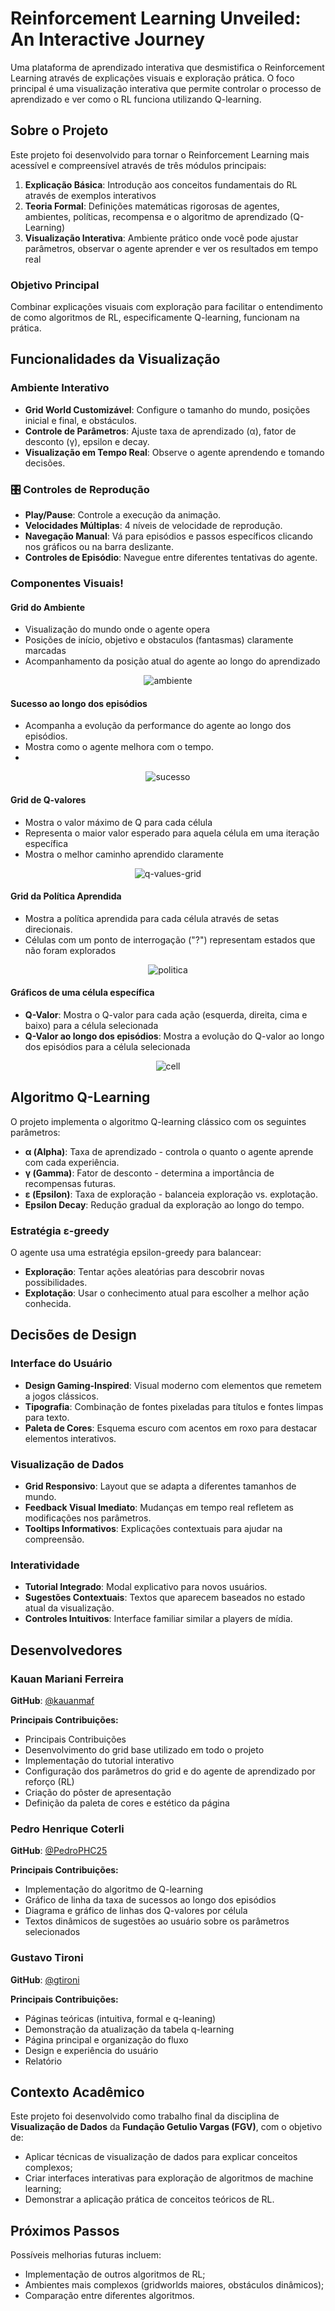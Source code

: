 # Reinforcement Learning Unveiled: An Interactive Journey

Uma plataforma de aprendizado interativa que desmistifica o Reinforcement Learning através de explicações visuais e exploração prática. O foco principal é uma visualização interativa que permite controlar o processo de aprendizado e ver como o RL funciona utilizando Q-learning.

## Sobre o Projeto

Este projeto foi desenvolvido para tornar o Reinforcement Learning mais acessível e compreensível através de três módulos principais:

1. **Explicação Básica**: Introdução aos conceitos fundamentais do RL através de exemplos interativos
2. **Teoria Formal**: Definições matemáticas rigorosas de agentes, ambientes, políticas, recompensa e o algoritmo de aprendizado (Q-Learning)
3. **Visualização Interativa**: Ambiente prático onde você pode ajustar parâmetros, observar o agente aprender e ver os resultados em tempo real

### Objetivo Principal

Combinar explicações visuais com exploração para facilitar o entendimento de como algoritmos de RL, especificamente Q-learning, funcionam na prática.

## Funcionalidades da Visualização

### Ambiente Interativo
- **Grid World Customizável**: Configure o tamanho do mundo, posições inicial e final, e obstáculos.
- **Controle de Parâmetros**: Ajuste taxa de aprendizado (α), fator de desconto (γ), epsilon e decay.
- **Visualização em Tempo Real**: Observe o agente aprendendo e tomando decisões.

### 🎛️ Controles de Reprodução
- **Play/Pause**: Controle a execução da animação.
- **Velocidades Múltiplas**: 4 níveis de velocidade de reprodução.
- **Navegação Manual**: Vá para episódios e passos específicos clicando nos gráficos ou na barra deslizante.
- **Controles de Episódio**: Navegue entre diferentes tentativas do agente.

### Componentes Visuais!

#### Grid do Ambiente
- Visualização do mundo onde o agente opera
- Posições de início, objetivo e obstaculos (fantasmas) claramente marcadas
- Acompanhamento da posição atual do agente ao longo do aprendizado

<div align="center">
  
![ambiente](https://github.com/user-attachments/assets/20beb0a3-f356-4edb-854d-0fd5e642b025)

</div>

#### Sucesso ao longo dos episódios
- Acompanha a evolução da performance do agente ao longo dos episódios.
- Mostra como o agente melhora com o tempo.
-
<div align="center">
  
![sucesso](https://github.com/user-attachments/assets/ef86a183-89ac-4f87-b3db-7efbb0e0e764)

</div>

#### Grid de Q-valores
- Mostra o valor máximo de Q para cada célula
- Representa o maior valor esperado para aquela célula em uma iteração específica
- Mostra o melhor caminho aprendido claramente

<div align="center">
  
![q-values-grid](https://github.com/user-attachments/assets/615fe881-e1cc-4f59-b20b-23ebf58fceb6)

</div>

#### Grid da Política Aprendida

- Mostra a política aprendida para cada célula através de setas direcionais.
- Células com um ponto de interrogação ("?") representam estados que não foram explorados

<div align="center">
  
![politica](https://github.com/user-attachments/assets/42ba0a58-a0b6-4e13-829d-8edb8f1df322)

</div>

#### Gráficos de uma célula específica
- **Q-Valor**: Mostra o Q-valor para cada ação (esquerda, direita, cima e baixo) para a célula selecionada
- **Q-Valor ao longo dos episódios**: Mostra a evolução do Q-valor ao longo dos episódios para a célula selecionada

<div align="center">
  
![cell](https://github.com/user-attachments/assets/9fa52ad4-bb80-4a75-8f16-a24a83a2dfd0)

</div>

## Algoritmo Q-Learning

O projeto implementa o algoritmo Q-learning clássico com os seguintes parâmetros:

- **α (Alpha)**: Taxa de aprendizado - controla o quanto o agente aprende com cada experiência.
- **γ (Gamma)**: Fator de desconto - determina a importância de recompensas futuras.
- **ε (Epsilon)**: Taxa de exploração - balanceia exploração vs. explotação.
- **Epsilon Decay**: Redução gradual da exploração ao longo do tempo.

### Estratégia ε-greedy
O agente usa uma estratégia epsilon-greedy para balancear:
- **Exploração**: Tentar ações aleatórias para descobrir novas possibilidades.
- **Explotação**: Usar o conhecimento atual para escolher a melhor ação conhecida.

## Decisões de Design

### Interface do Usuário
- **Design Gaming-Inspired**: Visual moderno com elementos que remetem a jogos clássicos.
- **Tipografia**: Combinação de fontes pixeladas para títulos e fontes limpas para texto.
- **Paleta de Cores**: Esquema escuro com acentos em roxo para destacar elementos interativos.

### Visualização de Dados
- **Grid Responsivo**: Layout que se adapta a diferentes tamanhos de mundo.
- **Feedback Visual Imediato**: Mudanças em tempo real refletem as modificações nos parâmetros.
- **Tooltips Informativos**: Explicações contextuais para ajudar na compreensão.

### Interatividade
- **Tutorial Integrado**: Modal explicativo para novos usuários.
- **Sugestões Contextuais**: Textos que aparecem baseados no estado atual da visualização.
- **Controles Intuitivos**: Interface familiar similar a players de mídia.

## Desenvolvedores

### Kauan Mariani Ferreira
**GitHub**: [@kauanmaf](https://github.com/kauanmaf)

**Principais Contribuições:**
- Principais Contribuições
- Desenvolvimento do grid base utilizado em todo o projeto
- Implementação do tutorial interativo
- Configuração dos parâmetros do grid e do agente de aprendizado por reforço (RL)
- Criação do pôster de apresentação
- Definição da paleta de cores e estético da página

### Pedro Henrique Coterli
**GitHub**: [@PedroPHC25](https://github.com/PedroPHC25)

**Principais Contribuições:**
- Implementação do algoritmo de Q-learning
- Gráfico de linha da taxa de sucessos ao longo dos episódios
- Diagrama e gráfico de linhas dos Q-valores por célula
- Textos dinâmicos de sugestões ao usuário sobre os parâmetros selecionados


### Gustavo Tironi
**GitHub**: [@gtironi](https://github.com/gtironi)

**Principais Contribuições:**
- Páginas teóricas (intuitiva, formal e q-leaning)
- Demonstração da atualização da tabela q-learning
- Página principal e organização do fluxo
- Design e experiência do usuário
- Relatório

## Contexto Acadêmico

Este projeto foi desenvolvido como trabalho final da disciplina de **Visualização de Dados** da **Fundação Getulio Vargas (FGV)**, com o objetivo de:

- Aplicar técnicas de visualização de dados para explicar conceitos complexos;
- Criar interfaces interativas para exploração de algoritmos de machine learning;
- Demonstrar a aplicação prática de conceitos teóricos de RL.

## Próximos Passos

Possíveis melhorias futuras incluem:
- Implementação de outros algoritmos de RL;
- Ambientes mais complexos (gridworlds maiores, obstáculos dinâmicos);
- Comparação entre diferentes algoritmos.
